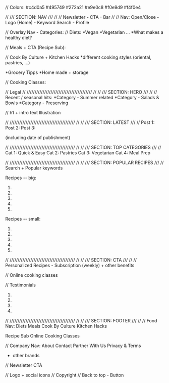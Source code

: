 // Colors:
#c4d0a5 #495749 #272a21
#e9e0c8 #f0e9d9 #f4f0e4

// /// SECTION: NAV /// //
// Newsletter - CTA - Bar //
// Nav: Open/Close - Logo (Home) - Keyword Search - Profile

// Overlay Nav - Categories:
// Diets:
*Vegan
*Vegetarian
...
\*What makes a healthy diet?

// Meals + CTA (Recipe Sub):

// Cook By Culture + Kitchen Hacks
\*different cooking styles (oriental, pastries, ...)

*Grocery Tipps
*Home made + storage

// Cooking Classes:

// Legal
// ///////////////////////////////////////// //
// /// SECTION: HERO /// //
// Recent / seasonal hits:
*Category - Summer related
*Category - Salads & Bowls
\*Category - Preserving

//
h1 + intro text
Illustration

// ///////////////////////////////////////// //
// /// SECTION: LATEST /// //
Post 1:
Post 2:
Post 3:

(including date of publishment)

// ///////////////////////////////////////// //
// /// SECTION: TOP CATEGORIES /// //
Cat 1: Quick & Easy
Cat 2: Pastries
Cat 3: Vegetarian
Cat 4: Meal Prep

// ///////////////////////////////////////// //
// /// SECTION: POPULAR RECIPES /// //
Search + Popular keywords

Recipes -- big:

1.
2.
3.
4.
5.

Recipes -- small:

1.
2.
3.
4.
5.

// ///////////////////////////////////////// //
// /// SECTION: CTA /// //
// Personalized Recipes - Subscription (weekly) + other benefits

// Online cooking classes

// Testimonials

1.
2.
3.
4.

// ///////////////////////////////////////// //
// /// SECTION: FOOTER /// //
// Food Nav:
Diets
Meals
Cook By Culture
Kitchen Hacks

Recipe Sub
Online Cooking Classes

// Company Nav:
About
Contact
Partner With Us
Privacy & Terms

- other brands

// Newsletter CTA

// Logo + social icons
// Copyright
// Back to top - Button
